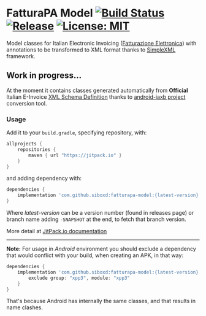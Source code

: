 # FatturaPA Model [![Build Status](https://travis-ci.com/siboXD/fatturapa-model.svg?branch=master)](https://travis-ci.com/siboXD/fatturapa-model) [![Release](https://jitpack.io/v/siboxd/fatturapa-model.svg)](https://jitpack.io/#siboxd/fatturapa-model) [![License: MIT](https://img.shields.io/badge/License-MIT-lightgray.svg)](https://github.com/siboXD/fatturapa-model/blob/master/LICENSE)
Model classes for Italian Electronic Invoicing ([Fatturazione Elettronica](https://www.fatturapa.gov.it/export/fatturazione/it/normativa/f-2.htm)) with annotations to be transformed to XML format thanks to [SimpleXML](http://simple.sourceforge.net/) framework.

## Work in progress...

At the moment it contains classes generated automatically from **Official** Italian E-Invoice [XML Schema Definition](https://www.fatturapa.gov.it/export/fatturazione/sdi/fatturapa/v1.2.1/Schema_del_file_xml_FatturaPA_versione_1.2.1.xsd) thanks to [android-jaxb project](https://github.com/siboXD/android-jaxb) conversion tool.


### Usage

Add it to your `build.gradle`, specifying repository, with:
```gradle
allprojects {
    repositories {
        maven { url "https://jitpack.io" }
    }
}
```
and adding dependency with:

```gradle
dependencies {
    implementation 'com.github.siboxd:fatturapa-model:{latest-version}'
}
```
Where *latest-version* can be a version number (found in releases page) or branch name adding `-SNAPSHOT` at the end, to fetch that branch version.

More detail at [JitPack.io documentation](https://jitpack.io/docs/#building-with-jitpack)

---

**Note:** For usage in *Android* environment you should exclude a dependency that would conflict with your build, when creating an APK, in that way:
```gradle
dependencies {
    implementation 'com.github.siboxd:fatturapa-model:{latest-version}', {
        exclude group: "xpp3", module: "xpp3"
    }
}
```

That's because Android has internally the same classes, and that results in name clashes.
